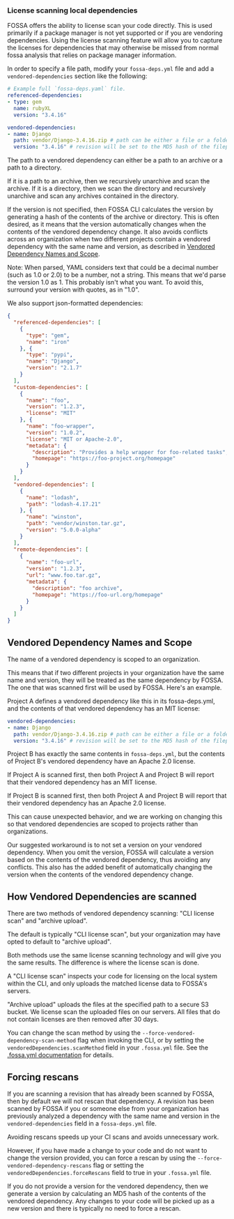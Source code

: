### License scanning local dependencies

FOSSA offers the ability to license scan your code directly. This is used primarily if a package manager is not yet supported or if you are vendoring dependencies. Using the license scanning feature will allow you to capture the licenses for dependencies that may otherwise be missed from normal fossa analysis that relies on package manager information.

In order to specify a file path, modify your `fossa-deps.yml` file and add a `vendored-dependencies` section like the following:

```yml
# Example full `fossa-deps.yaml` file.
referenced-dependencies:
- type: gem
  name: rubyXL
  version: "3.4.16"

vendored-dependencies:
- name: Django
  path: vendor/Django-3.4.16.zip # path can be either a file or a folder.
  version: "3.4.16" # revision will be set to the MD5 hash of the filepath if left unspecified.
```

The path to a vendored dependency can either be a path to an archive or a path to a directory.

If it is a path to an archive, then we recursively unarchive and scan the archive. If it is a directory, then we scan the directory and recursively unarchive and scan any archives contained in the directory.

If the version is not specified, then FOSSA CLI calculates the version by generating a hash of the contents of the archive or directory. This is often desired, as it means that the version automatically changes when the contents of the vendored dependency change. It also avoids conflicts across an organization when two different projects contain a vendored dependency with the same name and version, as described in [Vendored Dependency Names and Scope](#vendored-dependency-names-and-scope).

Note: When parsed, YAML considers text that could be a decimal number (such as 1.0 or 2.0) to be a number, not a string. This means that we'd parse the version 1.0 as 1. This probably isn't what you want. To avoid this, surround your version with quotes, as in "1.0".

We also support json-formatted dependencies:

```json
{
  "referenced-dependencies": [
    {
      "type": "gem",
      "name": "iron"
    }, {
      "type": "pypi",
      "name": "Django",
      "version": "2.1.7"
    }
  ],
  "custom-dependencies": [
    {
      "name": "foo",
      "version": "1.2.3",
      "license": "MIT"
    }, {
      "name": "foo-wrapper",
      "version": "1.0.2",
      "license": "MIT or Apache-2.0",
      "metadata": {
        "description": "Provides a help wrapper for foo-related tasks",
        "homepage": "https://foo-project.org/homepage"
      }
    }
  ],
  "vendored-dependencies": [
    {
      "name": "lodash",
      "path": "lodash-4.17.21"
    }, {
      "name": "winston",
      "path": "vendor/winston.tar.gz",
      "version": "5.0.0-alpha"
    }
  ],
  "remote-dependencies": [
    {
      "name": "foo-url",
      "version": "1.2.3",
      "url": "www.foo.tar.gz",
      "metadata": {
        "description": "foo archive",
        "homepage": "https://foo-url.org/homepage"
      }
    }
  ]
}
```

## Vendored Dependency Names and Scope

The name of a vendored dependency is scoped to an organization.

This means that if two different projects in your organization have the same name and version, they will be treated as the same dependency by FOSSA. The one that was scanned first will be used by FOSSA. Here's an example.

Project A defines a vendored dependency like this in its fossa-deps.yml, and the contents of that vendored dependency has an MIT license:

```yaml
vendored-dependencies:
- name: Django
  path: vendor/Django-3.4.16.zip # path can be either a file or a folder.
  version: "3.4.16" # revision will be set to the MD5 hash of the filepath if left unspecified.
```

Project B has exactly the same contents in `fossa-deps.yml`, but the contents of Project B's vendored dependency have an Apache 2.0 license.

If Project A is scanned first, then both Project A and Project B will report that their vendored dependency has an MIT license.

If Project B is scanned first, then both Project A and Project B will report that their vendored dependency has an Apache 2.0 license.

This can cause unexpected behavior, and we are working on changing this so that vendored dependencies are scoped to projects rather than organizations.

Our suggested workaround is to not set a version on your vendored dependency. When you omit the version, FOSSA will calculate a version based on the contents of the vendored dependency, thus avoiding any conflicts. This also has the added benefit of automatically changing the version when the contents of the vendored dependency change.

## How Vendored Dependencies are scanned

There are two methods of vendored dependency scanning: "CLI license scan" and "archive upload".

The default is typically "CLI license scan", but your organization may have opted to default to "archive upload".

Both methods use the same license scanning technology and will give you the same results. The difference is where the license scan is done.

A "CLI license scan" inspects your code for licensing on the local system within the CLI, and only uploads the matched license data to FOSSA's servers.

"Archive upload" uploads the files at the specified path to a secure S3 bucket. We license scan the uploaded files on our servers. All files that do not contain licenses are then removed after 30 days.

You can change the scan method by using the `--force-vendored-dependency-scan-method` flag when invoking the CLI, or by setting the `vendoredDependencies.scanMethod` field in your `.fossa.yml` file. See the [.fossa.yml documentation](https://github.com/fossas/fossa-cli/blob/master/docs/references/files/fossa-yml.md) for details.

## Forcing rescans

If you are scanning a revision that has already been scanned by FOSSA, then by default we will not rescan that dependency. A revision has been scanned by FOSSA if you or someone else from your organization has previously analyzed a dependency with the same name and version in the `vendored-dependencies` field in a `fossa-deps.yml` file.

Avoiding rescans speeds up your CI scans and avoids unnecessary work.

However, if you have made a change to your code and do not want to change the version provided, you can force a rescan by using the `--force-vendored-dependency-rescans` flag or setting the `vendoredDependencies.forceRescans` field to true in your `.fossa.yml` file.

If you do not provide a version for the vendored dependency, then we generate a version by calculating an MD5 hash of the contents of the vendored dependency. Any changes to your code will be picked up as a new version and there is typically no need to force a rescan.

